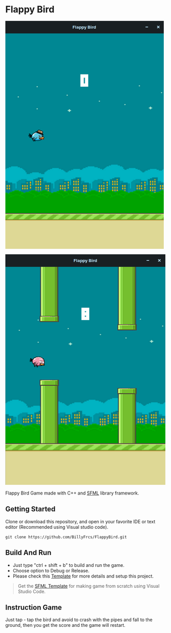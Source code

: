 <h1>Flappy Bird</h1>

![Flappy Bird GamePlay](https://github.com/BillyFrcs/FlappyBird/blob/master/assets/example/Image1.png)

![Flappy Bird GamePlay](https://github.com/BillyFrcs/FlappyBird/blob/master/assets/example/image2.png)

Flappy Bird Game made with C++ and [SFML](https://www.sfml-dev.org/index.php) library framework.

## Getting Started

Clone or download this repository, and open in your favorite IDE or text editor (Recommended using Visual studio code).

```
git clone https://github.com/BillyFrcs/FlappyBird.git
```

## Build And Run

- Just type "ctrl + shift + b" to build and run the game.
- Choose option to Debug or Release.
- Please check this [Template](https://github.com/BillyFrcs/FlappyBird/tree/master/Template/README.md) for more details and setup this project.

> Get the [SFML Template](https://github.com/andrew-r-king/sfml-vscode-boilerplate) for making game from scratch using Visual Studio Code.

## Instruction Game

Just tap - tap the bird and avoid to crash with the pipes and fall to the ground, then you get the score and the game will restart.
